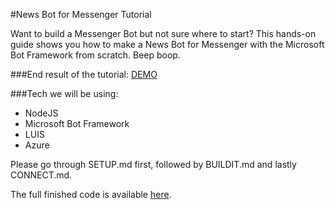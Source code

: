 #News Bot for Messenger Tutorial

Want to build a Messenger Bot but not sure where to start? This hands-on guide shows you how to make a News Bot for Messenger with the Microsoft Bot Framework from scratch. Beep boop.

###End result of the tutorial: [DEMO](https://www.messenger.com/t/1363604437002370)

###Tech we will be using:
- NodeJS
- Microsoft Bot Framework
- LUIS
- Azure

Please go through SETUP.md first, followed by BUILDIT.md and lastly CONNECT.md.

The full finished code is available [here](https://github.com/alyssaong1/NodeNewsBot).
